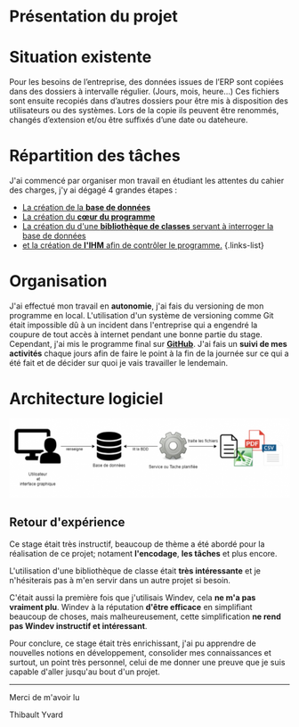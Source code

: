 # Présentation du projet


# Situation existente

Pour les besoins de l’entreprise, des données issues de l’ERP sont copiées dans des dossiers à intervalle régulier. (Jours, mois, heure…) Ces fichiers sont ensuite recopiés dans d’autres dossiers pour être mis à disposition des utilisateurs ou des systèmes. Lors de la copie ils peuvent être renommés, changés d’extension et/ou être suffixés d’une date ou dateheure.

# Répartition des tâches

J'ai commencé par organiser mon travail en étudiant les attentes du cahier des charges, j'y ai dégagé 4 grandes étapes :

- [La création de la **base de données**](/professionals-projects/vtomjob/database)
- [La création du **cœur du programme**](/professionals-projects/vtomjob/core)
- [La création du d'une **bibliothèque de classes** servant à interroger la base de données ](/professionals-projects/vtomjob/core)
- [et la création de **l'IHM** afin de contrôler le programme.](/professionals-projects/vtomjob/ihm)
{.links-list}

# Organisation

J'ai effectué mon travail en **autonomie**, j'ai fais du versioning de mon programme en local. L'utilisation d'un système de versioning comme Git était impossible dû à un incident dans l'entreprise qui a engendré la coupure de tout accès à internet pendant une bonne partie du stage. Cependant, j'ai mis le programme final sur **[GitHub](https://github.com/Thibault53/VTOMJOB)**. J'ai fais un **suivi de mes activités** chaque jours afin de faire le point à la fin de la journée sur ce qui a été fait et de décider sur quoi je vais travailler le lendemain.

# Architecture logiciel

![architecture vtomjob.png](/img/vtomjob/architecture%20vtomjob.png)






## Retour d'expérience

Ce stage était très instructif, beaucoup de thème a été abordé pour la réalisation de ce projet; notament **l'encodage**, **les tâches** et plus encore.

L'utilisation d'une bibliothèque de classe était **très intéressante** et je n'hésiterais pas à m'en servir dans un autre projet si besoin.

C'était aussi la première fois que j'utilisais Windev, cela **ne m'a pas vraiment plu**. Windev à la réputation **d'être efficace** en simplifiant beaucoup de choses, mais malheureusement, cette simplification **ne rend pas Windev instructif et intéressant**.

Pour conclure, ce stage était très enrichissant, j'ai pu apprendre de nouvelles notions en développement, consolider mes connaissances et surtout, un point très personnel, celui de me donner une preuve que je suis capable d'aller jusqu'au bout d'un projet.

---

Merci de m'avoir lu

Thibault Yvard